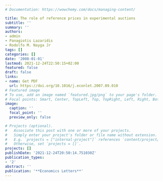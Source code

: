 ```yaml
---
# Documentation: https://wowchemy.com/docs/managing-content/

title: The role of reference prices in experimental auctions
subtitle: ''
summary: ''
authors:
- admin
- Panagiotis Lazaridis
- Rodolfo M. Nayga Jr
tags: []
categories: []
date: '2008-01-01'
lastmod: 2021-12-24T22:50:15+02:00
featured: false
draft: false
links: 
- name: Get PDF
  url: https://doi.org/10.1016/j.econlet.2007.09.010
# Featured image
# To use, add an image named `featured.jpg/png` to your page's folder.
# Focal points: Smart, Center, TopLeft, Top, TopRight, Left, Right, BottomLeft, Bottom, BottomRight.
image:
  caption: ''
  focal_point: ''
  preview_only: false

# Projects (optional).
#   Associate this post with one or more of your projects.
#   Simply enter your project's folder or file name without extension.
#   E.g. `projects = ["internal-project"]` references `content/project/deep-learning/index.md`.
#   Otherwise, set `projects = []`.
projects: []
publishDate: '2021-12-24T20:50:14.751030Z'
publication_types:
- '2'
abstract: ''
publication: '**Economics Letters**'
---
```


